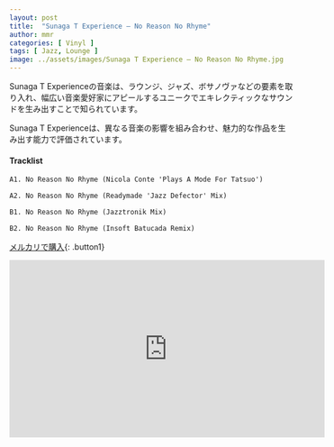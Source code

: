 ```yaml
---
layout: post
title:  "Sunaga T Experience – No Reason No Rhyme"
author: mmr
categories: [ Vinyl ]
tags: [ Jazz, Lounge ]
image: ../assets/images/Sunaga T Experience – No Reason No Rhyme.jpg
---
```


Sunaga T Experienceの音楽は、ラウンジ、ジャズ、ボサノヴァなどの要素を取り入れ、幅広い音楽愛好家にアピールするユニークでエキレクティックなサウンドを生み出すことで知られています。

Sunaga T Experienceは、異なる音楽の影響を組み合わせ、魅力的な作品を生み出す能力で評価されています。

#### Tracklist
```md
A1. No Reason No Rhyme (Nicola Conte 'Plays A Mode For Tatsuo')

A2. No Reason No Rhyme (Readymade 'Jazz Defector' Mix)

B1. No Reason No Rhyme (Jazztronik Mix)

B2. No Reason No Rhyme (Insoft Batucada Remix)
```

[メルカリで購入](https://jp.mercari.com/item/m16005291032?afid=6142608987){: .button1}

<iframe width="560" height="315" src="https://www.youtube.com/embed/r3bqxGX5WYA?si=qpenKDA2vGQY9qvy" title="YouTube video player" frameborder="0" allow="accelerometer; autoplay; clipboard-write; encrypted-media; gyroscope; picture-in-picture; web-share" referrerpolicy="strict-origin-when-cross-origin" allowfullscreen></iframe>